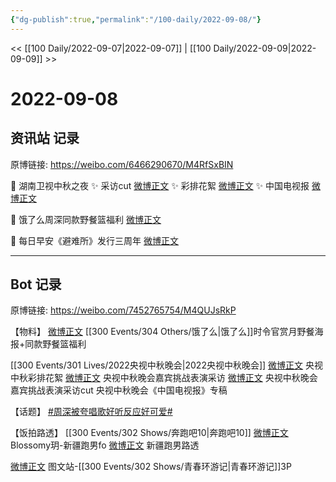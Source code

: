 ```yaml
---
{"dg-publish":true,"permalink":"/100-daily/2022-09-08/"}
---
```



<< [[100 Daily/2022-09-07\|2022-09-07]] | [[100 Daily/2022-09-09\|2022-09-09]] >>

# 2022-09-08

## 资讯站 记录

原博链接: https://weibo.com/6466290670/M4RfSxBIN

🌟 湖南卫视中秋之夜
✨ 采访cut [微博正文](https://m.weibo.cn/6466290670/4811486310959524)
✨ 彩排花絮 [微博正文](https://m.weibo.cn/6466290670/4811433513059059)
✨ 中国电视报 [微博正文](https://m.weibo.cn/6466290670/4811525888413749)

🌟 饿了么周深同款野餐篮福利 [微博正文](https://m.weibo.cn/6466290670/4811383457974042)

🌟 每日早安《避难所》发行三周年 [微博正文](https://m.weibo.cn/6466290670/4811350914895957)

---
## Bot 记录

原博链接: https://weibo.com/7452765754/M4QUJsRkP

【物料】
[微博正文](https://m.weibo.cn/1282440983/4811365921590220) [[300 Events/304 Others/饿了么\|饿了么]]时令官赏月野餐海报+同款野餐篮福利

[[300 Events/301 Lives/2022央视中秋晚会\|2022央视中秋晚会]]
[微博正文](https://m.weibo.cn/2039753857/4811425959118792) 央视中秋彩排花絮
[微博正文](https://m.weibo.cn/2039753857/4811441054155100) 央视中秋晚会嘉宾挑战表演采访
[微博正文](https://m.weibo.cn/6466290670/4811486310959524) 央视中秋晚会嘉宾挑战表演采访cut
[](https://m.weibo.cn/2429865523/4811510511305983) 央视中秋晚会《中国电视报》专稿

【话题】
[#周深被夸唱歌好听反应好可爱#](https://s.weibo.com/weibo?q=%23%E5%91%A8%E6%B7%B1%E8%A2%AB%E5%A4%B8%E5%94%B1%E6%AD%8C%E5%A5%BD%E5%90%AC%E5%8F%8D%E5%BA%94%E5%A5%BD%E5%8F%AF%E7%88%B1%23)

【饭拍路透】
[[300 Events/302 Shows/奔跑吧10\|奔跑吧10]]
[微博正文](https://m.weibo.cn/6481142890/4811230261018760) Blossomy玥-新疆跑男fo
[微博正文](https://m.weibo.cn/7633014126/4811327849628938) 新疆跑男路透

[微博正文](https://m.weibo.cn/6987697229/4811416329261201) 图文站-[[300 Events/302 Shows/青春环游记\|青春环游记]]3P
